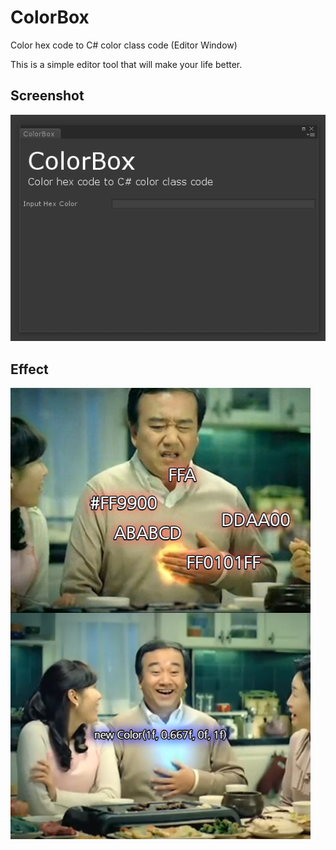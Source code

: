 # ColorBox
Color hex code to C# color class code (Editor Window)

This is a simple editor tool that will make your life better.

Screenshot
--------
![ColorBox Screenshot GIF](/Images/colorbox.gif)


Effect
--------
![ColorBox Promo](/Images/promo.png)